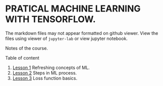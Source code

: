 # PRATICAL MACHINE LEARNING WITH TENSORFLOW.

The markdown files may not appear formatted on github viewer. View the files using viewer of `jupyter-lab` or view jupyter notebook.

Notes of the course.

Table of content
1. [Lesson 1](./ML_Refresher.md) Refreshing concepts of ML.
2. [Lesson 2](./Steps_in_ML_Process.md) Steps in ML process.
3. [Lesson 3](./Loss_fn_in_ML.md) Loss function basics.
